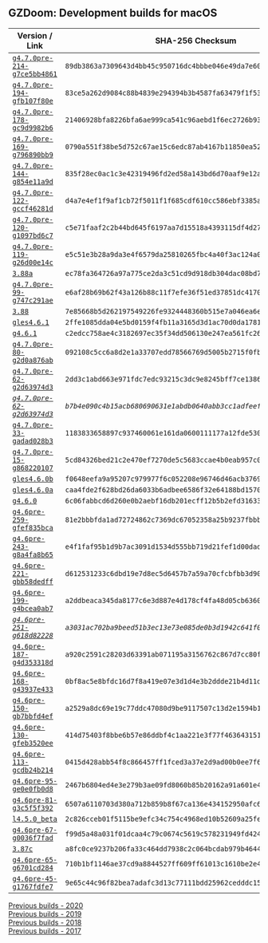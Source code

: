 ## GZDoom: Development builds for macOS

|Version / Link|SHA-256 Checksum|
|---|---|
|[`g4.7.0pre-214-g7ce5bb4861`](https://github.com/alexey-lysiuk/gzdoom-macos-devbuilds/releases/download/g4.7.0pre-214-g7ce5bb4861/gzdoom-g4.7.0pre-214-g7ce5bb4861.zip)|`89db3863a7309643d4bb45c950716dc4bbbe046e49da7e60e01d3f634d20bfb8`|
|[`g4.7.0pre-194-gfb107f80e`](https://github.com/alexey-lysiuk/gzdoom-macos-devbuilds/releases/download/g4.7.0pre-194-gfb107f80e/gzdoom-g4.7.0pre-194-gfb107f80e.zip)|`83ce5a262d9084c88b4839e294394b3b4587fa63479f1f53b20c823ee54743dd`|
|[`g4.7.0pre-178-gc9d9982b6`](https://github.com/alexey-lysiuk/gzdoom-macos-devbuilds/releases/download/g4.7.0pre-178-gc9d9982b6/gzdoom-g4.7.0pre-178-gc9d9982b6.zip)|`21406928bfa8226bfa6ae999ca541c96aebd1f6ec2726b93f9eb7102a31815b9`|
|[`g4.7.0pre-169-g796890bb9`](https://github.com/alexey-lysiuk/gzdoom-macos-devbuilds/releases/download/g4.7.0pre-169-g796890bb9/gzdoom-g4.7.0pre-169-g796890bb9.zip)|`0790a551f38be5d752c67ae15c6edc87ab4167b11850ea5224d39e3fc5a78ca9`|
|[`g4.7.0pre-144-g854e11a9d`](https://github.com/alexey-lysiuk/gzdoom-macos-devbuilds/releases/download/g4.7.0pre-144-g854e11a9d/gzdoom-g4.7.0pre-144-g854e11a9d.zip)|`835f28ec0ac1c3e42319496fd2ed58a143bd6d70aaf9e12af1add659c700c402`|
|[`g4.7.0pre-122-gccf46281d`](https://github.com/alexey-lysiuk/gzdoom-macos-devbuilds/releases/download/g4.7.0pre-122-gccf46281d/gzdoom-g4.7.0pre-122-gccf46281d.zip)|`d4a7e4ef1f9af1cb72f5011f1f685cdf610cc586ebf3385a89491771369be126`|
|[`g4.7.0pre-120-g1097bd6c7`](https://github.com/alexey-lysiuk/gzdoom-macos-devbuilds/releases/download/g4.7.0pre-120-g1097bd6c7/gzdoom-g4.7.0pre-120-g1097bd6c7.zip)|`c5e71faaf2c2b44bd645f6197aa7d15518a4393115df4d27570d7ab55c572d57`|
|[`g4.7.0pre-119-g26d00e14c`](https://github.com/alexey-lysiuk/gzdoom-macos-devbuilds/releases/download/g4.7.0pre-119-g26d00e14c/gzdoom-g4.7.0pre-119-g26d00e14c.zip)|`e5c51e3b28a9da3e4f6579da25810265fbc4a40f3ac124a0288328d58cd1c01a`|
|[`3.88a`](https://github.com/alexey-lysiuk/gzdoom-macos-devbuilds/releases/download/3.88a/lzdoom-3.88a.zip)|`ec78fa364726a97a775ce2da3c51cd9d918db304dac08bd79c53eb0b58af0f91`|
|[`g4.7.0pre-99-g747c291ae`](https://github.com/alexey-lysiuk/gzdoom-macos-devbuilds/releases/download/g4.7.0pre-99-g747c291ae/gzdoom-g4.7.0pre-99-g747c291ae.zip)|`e6af28b69b62f43a126b88c11f7efe36f51ed37851dc41706a0d6f51b0e4db30`|
|[`3.88`](https://github.com/alexey-lysiuk/gzdoom-macos-devbuilds/releases/download/3.88/lzdoom-3.88.zip)|`7e85668b5d262197549226fe9324448360b515e7a046ea6e863080dc5da4d47c`|
|[`gles4.6.1`](https://github.com/alexey-lysiuk/gzdoom-macos-devbuilds/releases/download/gles4.6.1/gzdoom-gles-gles4.6.1.zip)|`2ffe1085dda04e5bd0159f4fb11a3165d3d1ac70d0da1781fbf270dcc46c706d`|
|[`g4.6.1`](https://github.com/alexey-lysiuk/gzdoom-macos-devbuilds/releases/download/g4.6.1/gzdoom-g4.6.1.zip)|`c2edcc758ae4c3182697ec35f34dd506130e247ea561fc26ff929bdde4af3825`|
|[`g4.7.0pre-80-g2d0a876ab`](https://github.com/alexey-lysiuk/gzdoom-macos-devbuilds/releases/download/g4.7.0pre-80-g2d0a876ab/gzdoom-g4.7.0pre-80-g2d0a876ab.zip)|`092108c5cc6a8d2e1a33707edd78566769d5005b2715f0fbac35bbd466cc9abb`|
|[`g4.7.0pre-62-g2d63974d3`](https://github.com/alexey-lysiuk/gzdoom-macos-devbuilds/releases/download/g4.7.0pre-62-g2d63974d3/gzdoom-g4.7.0pre-62-g2d63974d3.zip)|`2dd3c1abd663e971fdc7edc93215c3dc9e8245bff7ce13864d069c205701b0d8`|
|_[`g4.7.0pre-62-g2d63974d3`](https://github.com/alexey-lysiuk/gzdoom-macos-devbuilds/releases/download/g4.7.0pre-62-g2d63974d3/gzdoom-g4.7.0pre-62-g2d63974d3-RelWithDebInfo.zip)_|_`b7b4e090c4b15acb680690631e1abdb0640abb3cc1adfeef159bf9f7dd4971f9`_|
|[`g4.7.0pre-33-gadad028b3`](https://github.com/alexey-lysiuk/gzdoom-macos-devbuilds/releases/download/g4.7.0pre-33-gadad028b3/gzdoom-g4.7.0pre-33-gadad028b3.zip)|`1183833658897c937460061e161da0600111177a12fde5304c977a96477b7629`|
|[`g4.7.0pre-15-g868220107`](https://github.com/alexey-lysiuk/gzdoom-macos-devbuilds/releases/download/g4.7.0pre-15-g868220107/gzdoom-g4.7.0pre-15-g868220107.zip)|`5cd84326bed21c2e470ef7270de5c5683ccae4b0eab957c04a30dc773190de74`|
|[`gles4.6.0b`](https://github.com/alexey-lysiuk/gzdoom-macos-devbuilds/releases/download/gles4.6.0b/gzdoom-gles-4-6-0b.zip)|`f0648eefa9a95207c979977f6c052208e96746d46acb3769e1b61fdb8604ebf4`|
|[`gles4.6.0a`](https://github.com/alexey-lysiuk/gzdoom-macos-devbuilds/releases/download/gles4.6.0a/gzdoom-gles-4-6-0a.zip)|`caa4fde2f628bd26da6033b6adbee6586f32e64188bd15700f9f036b5bbbd7b9`|
|[`g4.6.0`](https://github.com/alexey-lysiuk/gzdoom-macos-devbuilds/releases/download/g4.6.0/gzdoom-g4.6.0.zip)|`6c06fabbcd6d260e0b2aebf16db201ecff12b5b2efd31633cc0286225cf64a0b`|
|[`g4.6pre-259-gfef835bca`](https://github.com/alexey-lysiuk/gzdoom-macos-devbuilds/releases/download/g4.6pre-259-gfef835bca/gzdoom-g4.6pre-259-gfef835bca.zip)|`81e2bbbfda1ad72724862c7369dc67052358a25b9237fbbb4881e510ade81ee5`|
|[`g4.6pre-243-g8a4fa8b65`](https://github.com/alexey-lysiuk/gzdoom-macos-devbuilds/releases/download/g4.6pre-243-g8a4fa8b65/gzdoom-g4.6pre-243-g8a4fa8b65.zip)|`e4f1faf95b1d9b7ac3091d1534d555bb719d21fef1d00dadc0cf11c81b917a49`|
|[`g4.6pre-221-gbb58dedff`](https://github.com/alexey-lysiuk/gzdoom-macos-devbuilds/releases/download/g4.6pre-221-gbb58dedff/gzdoom-g4.6pre-221-gbb58dedff.zip)|`d612531233c6dbd19e7d8ec5d6457b7a59a70cfcbfbb3d9087793304203c0d20`|
|[`g4.6pre-199-g4bcea0ab7`](https://github.com/alexey-lysiuk/gzdoom-macos-devbuilds/releases/download/g4.6pre-199-g4bcea0ab7/gzdoom-g4.6pre-199-g4bcea0ab7.zip)|`a2ddbeaca345da8177c6e3d887e4d178cf4fa48d05cb63601d9777b0ac87d54d`|
|_[`g4.6pre-251-g618d82228`](https://github.com/alexey-lysiuk/gzdoom-macos-devbuilds/releases/download/g4.6pre-251-g618d82228/gzdoom-g4.6pre-251-g618d82228.zip)_|_`a3031ac702ba9beed51b3ec13e73e085de0b3d1942c641f05f0f2fc881fd92dd`_|
|[`g4.6pre-187-g4d353318d`](https://github.com/alexey-lysiuk/gzdoom-macos-devbuilds/releases/download/g4.6pre-187-g4d353318d/gzdoom-g4.6pre-187-g4d353318d.zip)|`a920c2591c28203d63391ab071195a3156762c867d7cc80fc9765cbc559c6aac`|
|[`g4.6pre-168-g43937e433`](https://github.com/alexey-lysiuk/gzdoom-macos-devbuilds/releases/download/g4.6pre-168-g43937e433/gzdoom-g4.6pre-168-g43937e433.zip)|`0bf8ac5e8bfdc16d7f8a419e07e3d1d4e3b2ddde21b4d11de80205cb8eca1fd9`|
|[`g4.6pre-150-gb7bbfd4ef`](https://github.com/alexey-lysiuk/gzdoom-macos-devbuilds/releases/download/g4.6pre-150-gb7bbfd4ef/gzdoom-g4.6pre-150-gb7bbfd4ef.zip)|`a2529a8dc69e19c77ddc47080d9be9117507c13d2e1594b166a728910cff932c`|
|[`g4.6pre-130-gfeb3520ee`](https://github.com/alexey-lysiuk/gzdoom-macos-devbuilds/releases/download/g4.6pre-130-gfeb3520ee/gzdoom-g4.6pre-130-gfeb3520ee.zip)|`414d75403f8bbe6b57e86ddbf4c1aa221e3f77f4636431512c4f51fa0a44b193`|
|[`g4.6pre-113-gcdb24b214`](https://github.com/alexey-lysiuk/gzdoom-macos-devbuilds/releases/download/g4.6pre-113-gcdb24b214/gzdoom-g4.6pre-113-gcdb24b214.zip)|`0415d428abb54f8c866457ff1fced3a37e2d9ad00b0ee7f6b8130a5f41febafd`|
|[`g4.6pre-95-ge0e0fb0d8`](https://github.com/alexey-lysiuk/gzdoom-macos-devbuilds/releases/download/g4.6pre-95-ge0e0fb0d8/gzdoom-g4.6pre-95-ge0e0fb0d8.zip)|`2467b6804ed4e3e279b3ae09fd8060b85b20162a91a601e41d8b3e2f4468ad21`|
|[`g4.6pre-81-g3c5f5f392`](https://github.com/alexey-lysiuk/gzdoom-macos-devbuilds/releases/download/g4.6pre-81-g3c5f5f392/gzdoom-g4.6pre-81-g3c5f5f392.zip)|`6507a6110703d380a712b859b8f67ca136e434152950afc635aee0bada9fb326`|
|[`l4.5.0_beta`](https://github.com/alexey-lysiuk/gzdoom-macos-devbuilds/releases/download/l4.5.0_beta/lzdoom-l4.5.0_beta.zip)|`2c826cceb01f5115be9efc34c754c4968ed10b52609a25fe7dbe0e7ad6af5518`|
|[`g4.6pre-67-g0036f7fad`](https://github.com/alexey-lysiuk/gzdoom-macos-devbuilds/releases/download/g4.6pre-67-g0036f7fad/gzdoom-g4.6pre-67-g0036f7fad.zip)|`f99d5a48a031f01dcaa4c79c0674c5619c578231949fd424965429e2a9f1d9c5`|
|[`3.87c`](https://github.com/alexey-lysiuk/gzdoom-macos-devbuilds/releases/download/3.87c/lzdoom-3.87c.zip)|`a8fc0ce9237b206fa33c464dd7938c2c064bcdab979b4644a0b4d248a0f791bf`|
|[`g4.6pre-65-g6701cd284`](https://github.com/alexey-lysiuk/gzdoom-macos-devbuilds/releases/download/g4.6pre-65-g6701cd284/gzdoom-g4.6pre-65-g6701cd284.zip)|`710b1bf1146ae37cd9a8844527ff609ff61013c1610be2e4df2b448555df2357`|
|[`g4.6pre-45-g1767fdfe7`](https://github.com/alexey-lysiuk/gzdoom-macos-devbuilds/releases/download/g4.6pre-45-g1767fdfe7/gzdoom-g4.6pre-45-g1767fdfe7.zip)|`9e65c44c96f82bea7adafc3d13c77111bdd25962cedddc15803c99ba9799b6f7`|

[Previous builds - 2020](https://github.com/alexey-lysiuk/gzdoom-macos-devbuilds-2020)  
[Previous builds - 2019](https://github.com/alexey-lysiuk/gzdoom-macos-devbuilds-2019)  
[Previous builds - 2018](https://github.com/alexey-lysiuk/gzdoom-macos-devbuilds-2018)  
[Previous builds - 2017](https://github.com/alexey-lysiuk/gzdoom-macos-devbuilds-2017)
